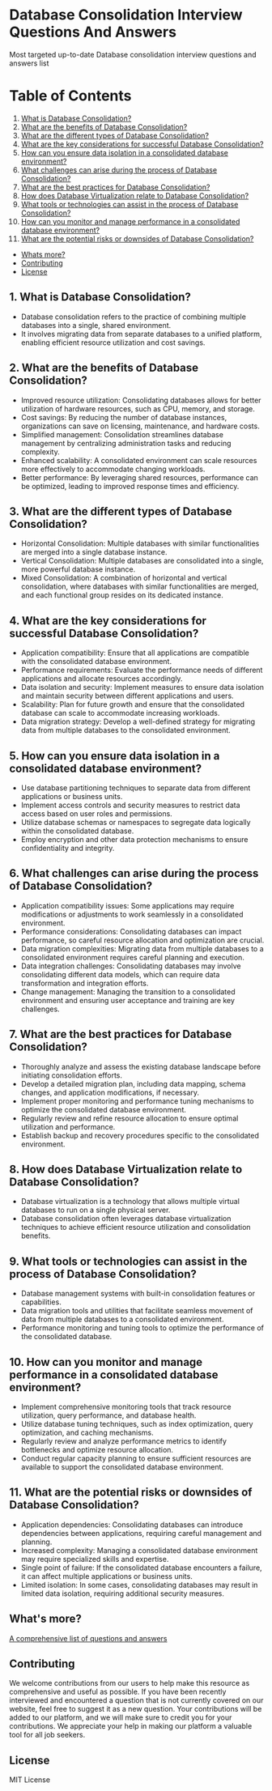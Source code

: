 # Database Consolidation Interview Questions And Answers

Most targeted up-to-date Database consolidation interview questions and answers list

# Table of Contents

1. [What is Database Consolidation?](#1-what-is-database-consolidation)
2. [What are the benefits of Database Consolidation?](#2-what-are-the-benefits-of-database-consolidation)
3. [What are the different types of Database Consolidation?](#3-what-are-the-different-types-of-database-consolidation)
4. [What are the key considerations for successful Database Consolidation?](#4-what-are-the-key-considerations-for-successful-database-consolidation)
5. [How can you ensure data isolation in a consolidated database environment?](#5-how-can-you-ensure-data-isolation-in-a-consolidated-database-environment)
6. [What challenges can arise during the process of Database Consolidation?](#6-what-challenges-can-arise-during-the-process-of-database-consolidation)
7. [What are the best practices for Database Consolidation?](#7-what-are-the-best-practices-for-database-consolidation)
8. [How does Database Virtualization relate to Database Consolidation?](#8-how-does-database-virtualization-relate-to-database-consolidation)
9. [What tools or technologies can assist in the process of Database Consolidation?](#9-what-tools-or-technologies-can-assist-in-the-process-of-database-consolidation)
10. [How can you monitor and manage performance in a consolidated database environment?](#10-how-can-you-monitor-and-manage-performance-in-a-consolidated-database-environment)
11. [What are the potential risks or downsides of Database Consolidation?](#11-what-are-the-potential-risks-or-downsides-of-database-consolidation)
- [Whats more?](#whats-more)
- [Contributing](#contributing)
- [License](#license)

## 1. What is Database Consolidation?

- Database consolidation refers to the practice of combining multiple databases into a single, shared environment.
- It involves migrating data from separate databases to a unified platform, enabling efficient resource utilization and cost savings.

## 2. What are the benefits of Database Consolidation?

- Improved resource utilization: Consolidating databases allows for better utilization of hardware resources, such as CPU, memory, and storage.
- Cost savings: By reducing the number of database instances, organizations can save on licensing, maintenance, and hardware costs.
- Simplified management: Consolidation streamlines database management by centralizing administration tasks and reducing complexity.
- Enhanced scalability: A consolidated environment can scale resources more effectively to accommodate changing workloads.
- Better performance: By leveraging shared resources, performance can be optimized, leading to improved response times and efficiency.

## 3. What are the different types of Database Consolidation?

- Horizontal Consolidation: Multiple databases with similar functionalities are merged into a single database instance.
- Vertical Consolidation: Multiple databases are consolidated into a single, more powerful database instance.
- Mixed Consolidation: A combination of horizontal and vertical consolidation, where databases with similar functionalities are merged, and each functional group resides on its dedicated instance.

## 4. What are the key considerations for successful Database Consolidation?

- Application compatibility: Ensure that all applications are compatible with the consolidated database environment.
- Performance requirements: Evaluate the performance needs of different applications and allocate resources accordingly.
- Data isolation and security: Implement measures to ensure data isolation and maintain security between different applications and users.
- Scalability: Plan for future growth and ensure that the consolidated database can scale to accommodate increasing workloads.
- Data migration strategy: Develop a well-defined strategy for migrating data from multiple databases to the consolidated environment.

## 5. How can you ensure data isolation in a consolidated database environment?

- Use database partitioning techniques to separate data from different applications or business units.
- Implement access controls and security measures to restrict data access based on user roles and permissions.
- Utilize database schemas or namespaces to segregate data logically within the consolidated database.
- Employ encryption and other data protection mechanisms to ensure confidentiality and integrity.

## 6. What challenges can arise during the process of Database Consolidation?

- Application compatibility issues: Some applications may require modifications or adjustments to work seamlessly in a consolidated environment.
- Performance considerations: Consolidating databases can impact performance, so careful resource allocation and optimization are crucial.
- Data migration complexities: Migrating data from multiple databases to a consolidated environment requires careful planning and execution.
- Data integration challenges: Consolidating databases may involve consolidating different data models, which can require data transformation and integration efforts.
- Change management: Managing the transition to a consolidated environment and ensuring user acceptance and training are key challenges.

## 7. What are the best practices for Database Consolidation?

- Thoroughly analyze and assess the existing database landscape before initiating consolidation efforts.
- Develop a detailed migration plan, including data mapping, schema changes, and application modifications, if necessary.
- Implement proper monitoring and performance tuning mechanisms to optimize the consolidated database environment.
- Regularly review and refine resource allocation to ensure optimal utilization and performance.
- Establish backup and recovery procedures specific to the consolidated environment.

## 8. How does Database Virtualization relate to Database Consolidation?

- Database virtualization is a technology that allows multiple virtual databases to run on a single physical server.
- Database consolidation often leverages database virtualization techniques to achieve efficient resource utilization and consolidation benefits.

## 9. What tools or technologies can assist in the process of Database Consolidation?

- Database management systems with built-in consolidation features or capabilities.
- Data migration tools and utilities that facilitate seamless movement of data from multiple databases to a consolidated environment.
- Performance monitoring and tuning tools to optimize the performance of the consolidated database.

## 10. How can you monitor and manage performance in a consolidated database environment?

- Implement comprehensive monitoring tools that track resource utilization, query performance, and database health.
- Utilize database tuning techniques, such as index optimization, query optimization, and caching mechanisms.
- Regularly review and analyze performance metrics to identify bottlenecks and optimize resource allocation.
- Conduct regular capacity planning to ensure sufficient resources are available to support the consolidated database environment.

## 11. What are the potential risks or downsides of Database Consolidation?

- Application dependencies: Consolidating databases can introduce dependencies between applications, requiring careful management and planning.
- Increased complexity: Managing a consolidated database environment may require specialized skills and expertise.
- Single point of failure: If the consolidated database encounters a failure, it can affect multiple applications or business units.
- Limited isolation: In some cases, consolidating databases may result in limited data isolation, requiring additional security measures.

## What's more?
<a href="https://interviewplus.ai/database-administration/database-consolidation/questions">A comprehensive list of questions and answers</a>

## Contributing
We welcome contributions from our users to help make this resource as comprehensive and useful as possible. If you have been recently interviewed and encountered a question that is not currently covered on our website, feel free to suggest it as a new question. Your contributions will be added to our platform, and we will make sure to credit you for your contributions. We appreciate your help in making our platform a valuable tool for all job seekers.

## License
MIT License

